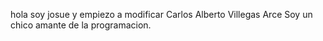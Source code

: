hola soy josue y empiezo a modificar
Carlos Alberto Villegas Arce 
Soy un chico amante de la programacion.

